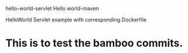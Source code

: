hello-world-servlet
Hello world-maven

HelloWorld Servlet example with corresponding Dockerfile
# This is to test the bamboo commits.
